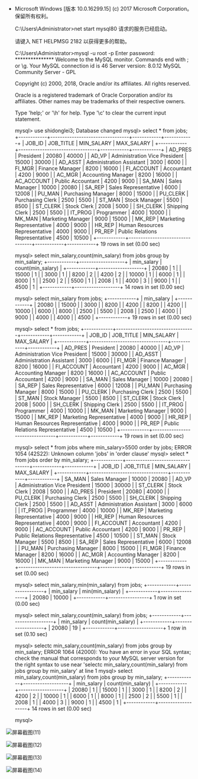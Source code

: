 - Microsoft Windows [版本 10.0.16299.15]
  (c) 2017 Microsoft Corporation。保留所有权利。

  C:\Users\Administrator>net start mysql80
  请求的服务已经启动。

  请键入 NET HELPMSG 2182 以获得更多的帮助。


  C:\Users\Administrator>mysql -u root -p
  Enter password: ***************
  Welcome to the MySQL monitor.  Commands end with ; or \g.
  Your MySQL connection id is 46
  Server version: 8.0.12 MySQL Community Server - GPL

  Copyright (c) 2000, 2018, Oracle and/or its affiliates. All rights reserved.

  Oracle is a registered trademark of Oracle Corporation and/or its
  affiliates. Other names may be trademarks of their respective
  owners.

  Type 'help;' or '\h' for help. Type '\c' to clear the current input statement.

  mysql> use shidonglei3;
  Database changed
  mysql> select * from jobs;
  +------------+---------------------------------+------------+------------+
  | JOB_ID     | JOB_TITLE                       | MIN_SALARY | MAX_SALARY |
  +------------+---------------------------------+------------+------------+
  | AD_PRES    | President                       | 20080      | 40000      |
  | AD_VP      | Administration Vice President   | 15000      | 30000      |
  | AD_ASST    | Administration Assistant        | 3000       | 6000       |
  | FI_MGR     | Finance Manager                 | 8200       | 16000      |
  | FI_ACCOUNT | Accountant                      | 4200       | 9000       |
  | AC_MGR     | Accounting Manager              | 8200       | 16000      |
  | AC_ACCOUNT | Public Accountant               | 4200       | 9000       |
  | SA_MAN     | Sales Manager                   | 10000      | 20080      |
  | SA_REP     | Sales Representative            | 6000       | 12008      |
  | PU_MAN     | Purchasing Manager              | 8000       | 15000      |
  | PU_CLERK   | Purchasing Clerk                | 2500       | 5500       |
  | ST_MAN     | Stock Manager                   | 5500       | 8500       |
  | ST_CLERK   | Stock Clerk                     | 2008       | 5000       |
  | SH_CLERK   | Shipping Clerk                  | 2500       | 5500       |
  | IT_PROG    | Programmer                      | 4000       | 10000      |
  | MK_MAN     | Marketing Manager               | 9000       | 15000      |
  | MK_REP     | Marketing Representative        | 4000       | 9000       |
  | HR_REP     | Human Resources Representative  | 4000       | 9000       |
  | PR_REP     | Public Relations Representative | 4500       | 10500      |
  +------------+---------------------------------+------------+------------+
  19 rows in set (0.00 sec)

  mysql> select min_salary,count(min_salary) from jobs group by min_salary;
  +------------+-------------------+
  | min_salary | count(min_salary) |
  +------------+-------------------+
  | 20080      |                 1 |
  | 15000      |                 1 |
  | 3000       |                 1 |
  | 8200       |                 2 |
  | 4200       |                 2 |
  | 10000      |                 1 |
  | 6000       |                 1 |
  | 8000       |                 1 |
  | 2500       |                 2 |
  | 5500       |                 1 |
  | 2008       |                 1 |
  | 4000       |                 3 |
  | 9000       |                 1 |
  | 4500       |                 1 |
  +------------+-------------------+
  14 rows in set (0.00 sec)

  mysql> select min_salary from jobs;
  +------------+
  | min_salary |
  +------------+
  | 20080      |
  | 15000      |
  | 3000       |
  | 8200       |
  | 4200       |
  | 8200       |
  | 4200       |
  | 10000      |
  | 6000       |
  | 8000       |
  | 2500       |
  | 5500       |
  | 2008       |
  | 2500       |
  | 4000       |
  | 9000       |
  | 4000       |
  | 4000       |
  | 4500       |
  +------------+
  19 rows in set (0.00 sec)

  mysql> select * from jobs;
  +------------+---------------------------------+------------+------------+
  | JOB_ID     | JOB_TITLE                       | MIN_SALARY | MAX_SALARY |
  +------------+---------------------------------+------------+------------+
  | AD_PRES    | President                       | 20080      | 40000      |
  | AD_VP      | Administration Vice President   | 15000      | 30000      |
  | AD_ASST    | Administration Assistant        | 3000       | 6000       |
  | FI_MGR     | Finance Manager                 | 8200       | 16000      |
  | FI_ACCOUNT | Accountant                      | 4200       | 9000       |
  | AC_MGR     | Accounting Manager              | 8200       | 16000      |
  | AC_ACCOUNT | Public Accountant               | 4200       | 9000       |
  | SA_MAN     | Sales Manager                   | 10000      | 20080      |
  | SA_REP     | Sales Representative            | 6000       | 12008      |
  | PU_MAN     | Purchasing Manager              | 8000       | 15000      |
  | PU_CLERK   | Purchasing Clerk                | 2500       | 5500       |
  | ST_MAN     | Stock Manager                   | 5500       | 8500       |
  | ST_CLERK   | Stock Clerk                     | 2008       | 5000       |
  | SH_CLERK   | Shipping Clerk                  | 2500       | 5500       |
  | IT_PROG    | Programmer                      | 4000       | 10000      |
  | MK_MAN     | Marketing Manager               | 9000       | 15000      |
  | MK_REP     | Marketing Representative        | 4000       | 9000       |
  | HR_REP     | Human Resources Representative  | 4000       | 9000       |
  | PR_REP     | Public Relations Representative | 4500       | 10500      |
  +------------+---------------------------------+------------+------------+
  19 rows in set (0.00 sec)

  mysql> select * from jobs where min_salary>5500 order by jobs;
  ERROR 1054 (42S22): Unknown column 'jobs' in 'order clause'
  mysql> select * from jobs order by min_salary;
  +------------+---------------------------------+------------+------------+
  | JOB_ID     | JOB_TITLE                       | MIN_SALARY | MAX_SALARY |
  +------------+---------------------------------+------------+------------+
  | SA_MAN     | Sales Manager                   | 10000      | 20080      |
  | AD_VP      | Administration Vice President   | 15000      | 30000      |
  | ST_CLERK   | Stock Clerk                     | 2008       | 5000       |
  | AD_PRES    | President                       | 20080      | 40000      |
  | PU_CLERK   | Purchasing Clerk                | 2500       | 5500       |
  | SH_CLERK   | Shipping Clerk                  | 2500       | 5500       |
  | AD_ASST    | Administration Assistant        | 3000       | 6000       |
  | IT_PROG    | Programmer                      | 4000       | 10000      |
  | MK_REP     | Marketing Representative        | 4000       | 9000       |
  | HR_REP     | Human Resources Representative  | 4000       | 9000       |
  | FI_ACCOUNT | Accountant                      | 4200       | 9000       |
  | AC_ACCOUNT | Public Accountant               | 4200       | 9000       |
  | PR_REP     | Public Relations Representative | 4500       | 10500      |
  | ST_MAN     | Stock Manager                   | 5500       | 8500       |
  | SA_REP     | Sales Representative            | 6000       | 12008      |
  | PU_MAN     | Purchasing Manager              | 8000       | 15000      |
  | FI_MGR     | Finance Manager                 | 8200       | 16000      |
  | AC_MGR     | Accounting Manager              | 8200       | 16000      |
  | MK_MAN     | Marketing Manager               | 9000       | 15000      |
  +------------+---------------------------------+------------+------------+
  19 rows in set (0.00 sec)

  mysql> select min_salary,min(min_salary) from jobs;
  +------------+-----------------+
  | min_salary | min(min_salary) |
  +------------+-----------------+
  | 20080      | 10000           |
  +------------+-----------------+
  1 row in set (0.00 sec)

  mysql> select min_salary,count(min_salary) from jobs;
  +------------+-------------------+
  | min_salary | count(min_salary) |
  +------------+-------------------+
  | 20080      |                19 |
  +------------+-------------------+
  1 row in set (0.10 sec)

  mysql> selectc min_salary,count(min_salary) from jobs group by min_salary;
  ERROR 1064 (42000): You have an error in your SQL syntax; check the manual that corresponds to your MySQL server version for the right syntax to use near 'selectc min_salary,count(min_salary) from jobs group by min_salary' at line 1
  mysql> select min_salary,count(min_salary) from jobs group by min_salary;
  +------------+-------------------+
  | min_salary | count(min_salary) |
  +------------+-------------------+
  | 20080      |                 1 |
  | 15000      |                 1 |
  | 3000       |                 1 |
  | 8200       |                 2 |
  | 4200       |                 2 |
  | 10000      |                 1 |
  | 6000       |                 1 |
  | 8000       |                 1 |
  | 2500       |                 2 |
  | 5500       |                 1 |
  | 2008       |                 1 |
  | 4000       |                 3 |
  | 9000       |                 1 |
  | 4500       |                 1 |
  +------------+-------------------+
  14 rows in set (0.00 sec)

  mysql>

![屏幕截图(11)](C:\Users\Administrator\Pictures\Screenshots\屏幕截图(11).png)

![屏幕截图(12)](C:\Users\Administrator\Pictures\Screenshots\屏幕截图(12).png)

![屏幕截图(13)](C:\Users\Administrator\Pictures\Screenshots\屏幕截图(13).png)

![屏幕截图(14)](C:\Users\Administrator\Pictures\Screenshots\屏幕截图(14).png)